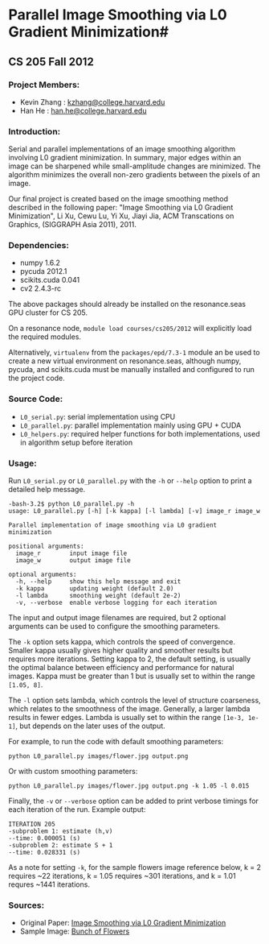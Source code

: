 # Parallel Image Smoothing via L0 Gradient Minimization#
## CS 205 Fall 2012 ##

### Project Members: ###
* Kevin Zhang : kzhang@college.harvard.edu
* Han He : han.he@college.harvard.edu

### Introduction: ###

Serial and parallel implementations of an image smoothing algorithm involving L0 gradient minimization. In summary, major edges within an image can be sharpened while small-amplitude changes are minimized. The algorithm minimizes the overall non-zero gradients between the pixels of an image.

Our final project is created based on the image smoothing method described in the following paper: "Image Smoothing via L0 Gradient Minimization", Li Xu, Cewu Lu, Yi Xu, Jiayi Jia, ACM Transcations on Graphics, (SIGGRAPH Asia 2011), 2011.

### Dependencies: ###
* numpy 1.6.2
* pycuda 2012.1
* scikits.cuda 0.041
* cv2 2.4.3-rc

The above packages should already be installed on the resonance.seas GPU cluster for CS 205.

On a resonance node, `module load courses/cs205/2012` will explicitly load the required modules.

Alternatively, `virtualenv` from the `packages/epd/7.3-1` module an be used to create a new virtual environment on resonance.seas, although numpy, pycuda, and scikits.cuda must be manually installed and configured to run the project code.

### Source Code: ###

* `L0_serial.py`: serial implementation using CPU
* `L0_parallel.py`: parallel implementation mainly using GPU + CUDA
* `L0_helpers.py`: required helper functions for both implementations, used in algorithm setup before iteration 

### Usage: ###
Run `L0_serial.py` or `L0_parallel.py` with the `-h` or `--help` option to print a detailed help message.

    -bash-3.2$ python L0_parallel.py -h
    usage: L0_parallel.py [-h] [-k kappa] [-l lambda] [-v] image_r image_w
    
    Parallel implementation of image smoothing via L0 gradient minimization
    
    positional arguments:
      image_r        input image file
      image_w        output image file
    
    optional arguments:
      -h, --help     show this help message and exit
      -k kappa       updating weight (default 2.0)
      -l lambda      smoothing weight (default 2e-2)
      -v, --verbose  enable verbose logging for each iteration

The input and output image filenames are required, but 2 optional arguments can be used to configure the smoothing parameters.

The `-k` option sets kappa, which controls the speed of convergence. Smaller kappa usually gives higher quality and smoother results but requires more iterations. Setting kappa to 2, the default setting, is usually the optimal balance between efficiency and performance for natural images. Kappa must be greater than 1 but is usually set to within the range `[1.05, 8]`.

The `-l` option sets lambda, which controls the level of structure coarseness, which relates to the smoothness of the image. Generally, a larger lambda results in fewer edges. Lambda is usually set to within the range `[1e-3, 1e-1]`, but depends on the later uses of the output.

For example, to run the code with default smoothing parameters:

    python L0_parallel.py images/flower.jpg output.png

Or with custom smoothing parameters:

    python L0_parallel.py images/flower.jpg output.png -k 1.05 -l 0.015

Finally, the `-v` or `--verbose` option can be added to print verbose timings for each iteration of the run. Example output:

    ITERATION 205
    -subproblem 1: estimate (h,v)
    --time: 0.000051 (s)
    -subproblem 2: estimate S + 1
    --time: 0.028331 (s)

As a note for setting `-k`, for the sample flowers image reference below, k = 2 requires ~22 iterations, k = 1.05 requires ~301 iterations, and k = 1.01 requres ~1441 iterations.

### Sources: ###

* Original Paper: [Image Smoothing via L0 Gradient Minimization](http://www.cse.cuhk.edu.hk/~leojia/papers/L0smooth_Siggraph_Asia2011.pdf)
* Sample Image: [Bunch of Flowers](http://andrewfletcher.deviantart.com/art/Bunch-of-Flowers-294042509)
